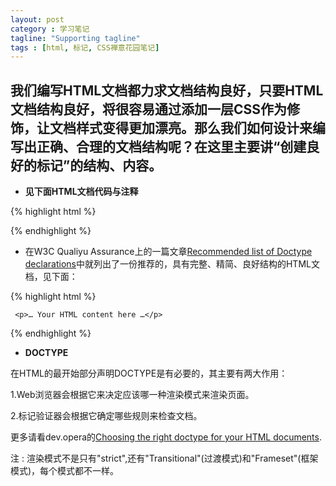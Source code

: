 ```yaml
---
layout: post
category : 学习笔记
tagline: "Supporting tagline"
tags : [html, 标记, CSS禅意花园笔记]
---
```


## 我们编写HTML文档都力求文档结构良好，只要HTML文档结构良好，将很容易通过添加一层CSS作为修饰，让文档样式变得更加漂亮。那么我们如何设计来编写出正确、合理的文档结构呢？在这里主要讲“创建良好的标记”的结构、内容。

+ **见下面HTML文档代码与注释**

<!--break-->

{% highlight html %}
<!-- 
选择DOCTYPE 
这个是健壮文档所必需的，目的是告诉浏览器或者其他用户代理知道你要使用的HTML语言的类型
在编写HTML时要做的第一件事 From "the zen of CSS desgin" ; 1.1.2 ; P11
-->
<!DOCTYPE html PUBLIC "-//W3C//DTD XHTML 1.0 Strict//EN" 
	"http://www.w3.org/TR/xhtml1/DTD/xhtml1-strict.dtd">
<!-- 
指定语言和字符集
将HTML文档指定为某一种人类的语言。Google和其他搜索引擎会根据搜索请求的语言来过滤搜索结果，
可以使得搜索引擎带来的流量。
-->
<!-- 设置文档的XML语言，这里设置为简体中文的ISO代码zh-cn -->
<html xmlns="http://www.w3.org/1999/xhtml" xml:lang="zh-cn">
	<!-- html 部分 -->
<head>
	<!-- 设置文档的字符集，这里为utf-8-->
	<!--
    utf-8是一种Unicode,Unicode则是一种流行的国际性编码方案，所带来的好处就是不同字符集的多种语言，
    将能够共存在同一张页面中，目前唯一阻碍utf-8在web中广泛使用的就是，一些古老的，没有考虑
    到国际化需求的服务器软件以及页面开发工具并不支持uft-8.目前各种浏览器在处理utf-8时都没有
    任何问题，所以在用户端这边并不是问题，问题出现在服务器端。若文档的主要语言是中文，那么
    指定一个更加明确的字符集可能更好些。
  	-->
	<meta http-equiv="Content-Type" content="text/html; charset=utf-8" />
	<!--以下3个meta不是必须的，作用是一些说明以及增加搜索引擎带来的流量-->
	<meta name="author" content="Spy"/>
	<meta name="keywords" content="design, css , web"/>
	<meta name="description" content="some description"/>
	<!--
	指定标题
  	title的作用就是用来描述页面内容，当访客保存至收藏夹时，内容作为描述同样
  	保存在浏览器中；搜索引擎也对title元素中包含的关键字格外感兴趣，因此可以明显提高
  	页面在搜索引擎中的排名，标题极具描述性地概括该页面的内容。
  	-->
	<title>这是个示例</title>
</head>
<body>
<!-- 这里编写web文档的内容 -->
</body>
</html>
{% endhighlight %}

+ 在W3C Qualiyu Assurance上的一篇文章[Recommended list of Doctype declarations](http://www.w3.org/QA/2002/04/valid-dtd-list.html#DTD/ "可去看详细说明文档")中就列出了一份推荐的，具有完整、精简、良好结构的HTML文档，见下面：

{% highlight html %}
<!DOCTYPE html PUBLIC "-//W3C//DTD XHTML 1.0 Strict//EN" 
	"http://www.w3.org/TR/xhtml1/DTD/xhtml1-strict.dtd">
<html xmlns="http://www.w3.org/1999/xhtml">

<head>
	<title>An XHTML 1.0 Strict standard template</title>
	<meta http-equiv="content-type" content="text/html;charset=utf-8" />
</head>

<body>

     <p>… Your HTML content here …</p>

</body>
</html>
{% endhighlight %}

+ **DOCTYPE**

在HTML的最开始部分声明DOCTYPE是有必要的，其主要有两大作用：

1.Web浏览器会根据它来决定应该哪一种渲染模式来渲染页面。

2.标记验证器会根据它确定哪些规则来检查文档。

更多请看dev.opera的[Choosing the right doctype for your HTML documents](http://dev.opera.com/articles/view/14-choosing-the-right-doctype-for-your/ "前往详细说明").

注 : 渲染模式不是只有"strict",还有"Transitional"(过渡模式)和"Frameset"(框架模式)，每个模式都不一样。